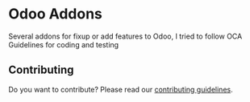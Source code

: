 Odoo Addons
============================

Several addons for fixup or add features to Odoo, I tried to follow OCA Guidelines for coding and testing


Contributing
------------
Do you want to contribute? Please read our [contributing guidelines](https://github.com/OCA/maintainer-tools/blob/master/CONTRIBUTING.md).
